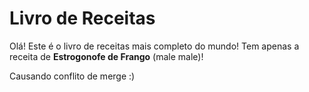 ﻿# Livro de Receitas

Olá! Este é o livro de receitas mais completo do mundo! Tem apenas a receita de **Estrogonofe de Frango** (male male)!

Causando conflito de merge :)